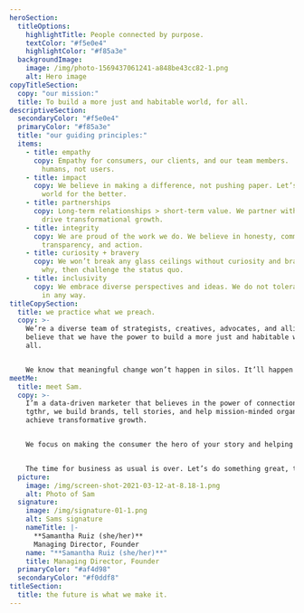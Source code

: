 ```yaml
---
heroSection:
  titleOptions:
    highlightTitle: People connected by purpose.
    textColor: "#f5e0e4"
    highlightColor: "#f85a3e"
  backgroundImage:
    image: /img/photo-1569437061241-a848be43cc82-1.png
    alt: Hero image
copyTitleSection:
  copy: "our mission:"
  title: To build a more just and habitable world, for all.
descriptiveSection:
  secondaryColor: "#f5e0e4"
  primaryColor: "#f85a3e"
  title: "our guiding principles:"
  items:
    - title: empathy
      copy: Empathy for consumers, our clients, and our team members.  We believe in
        humans, not users.
    - title: impact
      copy: We believe in making a difference, not pushing paper. Let’s change the
        world for the better.
    - title: partnerships
      copy: Long-term relationships > short-term value. We partner with our clients to
        drive transformational growth.
    - title: integrity
      copy: We are proud of the work we do. We believe in honesty, communication,
        transparency, and action.
    - title: curiosity + bravery
      copy: We won’t break any glass ceilings without curiosity and bravery. We ask
        why, then challenge the status quo.
    - title: inclusivity
      copy: We embrace diverse perspectives and ideas. We do not tolerate exclusivity
        in any way.
titleCopySection:
  title: we practice what we preach.
  copy: >-
    We’re a diverse team of strategists, creatives, advocates, and allies. We
    believe that we have the power to build a more just and habitable world, for
    all.


    We know that meaningful change won’t happen in silos. It’ll happen when we all work together.
meetMe:
  title: meet Sam.
  copy: >-
    I’m a data-driven marketer that believes in the power of connection. At
    tgthr, we build brands, tell stories, and help mission-minded organizations
    achieve transformative growth.


    We focus on making the consumer the hero of your story and helping you find authentic and meaningful ways to connect with them. 


    The time for business as usual is over. Let’s do something great, together.
  picture:
    image: /img/screen-shot-2021-03-12-at-8.18-1.png
    alt: Photo of Sam
  signature:
    image: /img/signature-01-1.png
    alt: Sams signature
    nameTitle: |-
      **Samantha Ruiz (she/her)**
      Managing Director, Founder
    name: "**Samantha Ruiz (she/her)**"
    title: Managing Director, Founder
  primaryColor: "#af4d98"
  secondaryColor: "#f0ddf8"
titleSection:
  title: the future is what we make it.
---
```

